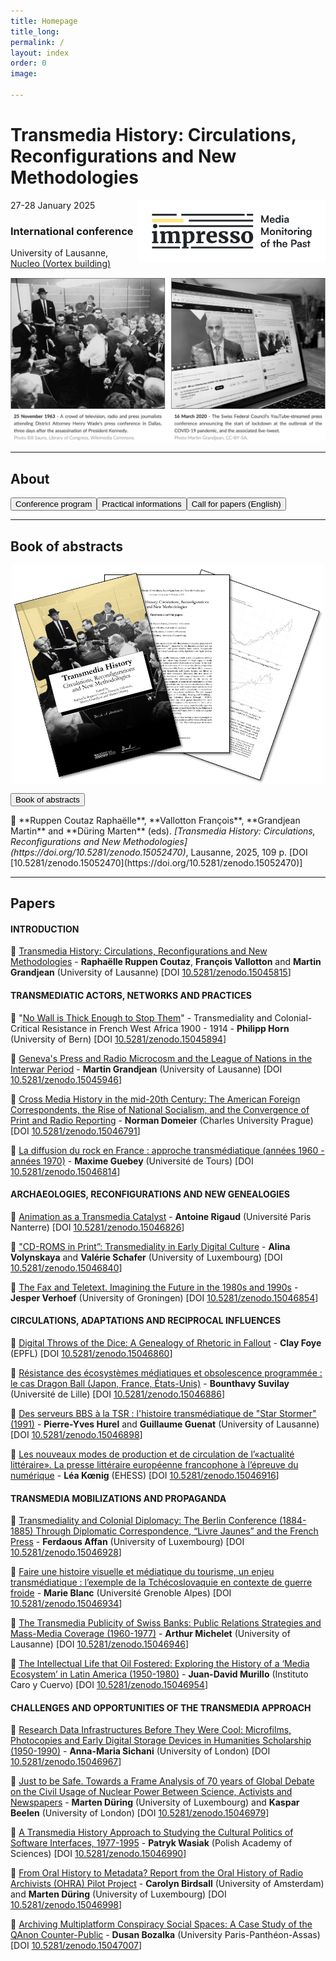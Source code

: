 ```yaml
---
title: Homepage
title_long: 
permalink: /
layout: index
order: 0
image: 

---
```


# Transmedia History: Circulations, Reconfigurations and New Methodologies
<img src="images/impresso.png" alt="image" width="300" height="auto" align="right">
27-28 January 2025

### International conference
University of Lausanne, [Nucleo (Vortex building)](https://impresso.github.io/transmedia/practical)

![Transmedia Conference](images/transmedia_illustration_en.png)

<hr>

## About

<button class="button button1" onclick="window.location.href='https://impresso.github.io/transmedia/program';">Conference program</button><button class="button button1" onclick="window.location.href='https://impresso.github.io/transmedia/practical';">Practical informations</button><button class="button button1" onclick="window.location.href='https://impresso.github.io/transmedia/en';">Call for papers (English)</button>

<hr>

## Book of abstracts
<p align="center">
<img src="images/bookofabstracts.png" alt="image" width="500" height="auto" align="center">
  
<button class="button button1" onclick="window.location.href='https://doi.org/10.5281/zenodo.15052470';">Book of abstracts</button>
</p>
📖 **Ruppen Coutaz Raphaëlle**, **Vallotton François**, **Grandjean Martin** and **Düring Marten** (eds). <em>[Transmedia History: Circulations, Reconfigurations and New Methodologies](https://doi.org/10.5281/zenodo.15052470)</em>, Lausanne, 2025, 109 p. [DOI [10.5281/zenodo.15052470](https://doi.org/10.5281/zenodo.15052470)]

<hr>

## Papers

#### INTRODUCTION

📄 [Transmedia History: Circulations, Reconfigurations and New Methodologies](https://doi.org/10.5281/zenodo.15045815) - **Raphaëlle Ruppen Coutaz**, **François Vallotton** and **Martin Grandjean** (University of Lausanne) [DOI [10.5281/zenodo.15045815](https://doi.org/10.5281/zenodo.15045815)]

#### TRANSMEDIATIC ACTORS, NETWORKS AND PRACTICES

📄 "[No Wall is Thick Enough to Stop Them](https://doi.org/10.5281/zenodo.15045894)" - Transmediality and Colonial-Critical Resistance in French West Africa 1900 - 1914 - **Philipp Horn** (University of Bern) [DOI [10.5281/zenodo.15045894](https://doi.org/10.5281/zenodo.15045894)]

📄 [Geneva's Press and Radio Microcosm and the League of Nations in the Interwar Period](https://doi.org/10.5281/zenodo.15045946) - **Martin Grandjean** (University of Lausanne) [DOI [10.5281/zenodo.15045946](https://doi.org/10.5281/zenodo.15045946)]

📄 [Cross Media History in the mid-20th Century: The American Foreign Correspondents, the Rise of National Socialism, and the Convergence of Print and Radio Reporting](https://doi.org/10.5281/zenodo.15046791) - **Norman Domeier** (Charles University Prague) [DOI [10.5281/zenodo.15046791](https://doi.org/10.5281/zenodo.15046791)]

📄 [La diffusion du rock en France : approche transmédiatique (années 1960 - années 1970)](https://doi.org/10.5281/zenodo.15046814) - **Maxime Guebey** (Université de Tours) [DOI [10.5281/zenodo.15046814](https://doi.org/10.5281/zenodo.15046814)]

#### ARCHAEOLOGIES, RECONFIGURATIONS AND NEW GENEALOGIES

📄 [Animation as a Transmedia Catalyst](https://doi.org/10.5281/zenodo.15046826) - **Antoine Rigaud** (Université Paris Nanterre) [DOI [10.5281/zenodo.15046826](https://doi.org/10.5281/zenodo.15046826)]

📄 ["CD-ROMS in Print”: Transmediality in Early Digital Culture](https://doi.org/10.5281/zenodo.15046840) - **Alina Volynskaya** and **Valérie Schafer** (University of Luxembourg) [DOI [10.5281/zenodo.15046840](https://doi.org/10.5281/zenodo.15046840)]

📄 [The Fax and Teletext. Imagining the Future in the 1980s and 1990s](https://doi.org/10.5281/zenodo.15046854) - **Jesper Verhoef** (University of Groningen) [DOI [10.5281/zenodo.15046854](https://doi.org/10.5281/zenodo.15046854)]

#### CIRCULATIONS, ADAPTATIONS AND RECIPROCAL INFLUENCES

📄 [Digital Throws of the Dice: A Genealogy of Rhetoric in Fallout](https://doi.org/10.5281/zenodo.15046860) - **Clay Foye** (EPFL) [DOI [10.5281/zenodo.15046860](https://doi.org/10.5281/zenodo.15046860)]

📄 [Résistance des écosystèmes médiatiques et obsolescence programmée : le cas Dragon Ball (Japon, France, États-Unis)](https://doi.org/10.5281/zenodo.15046886) - **Bounthavy Suvilay** (Université de Lille) [DOI [10.5281/zenodo.15046886](https://doi.org/10.5281/zenodo.15046886)]

📄 [Des serveurs BBS à la TSR : l'histoire transmédiatique de "Star Stormer" (1991)](https://doi.org/10.5281/zenodo.15046898) - **Pierre-Yves Hurel** and **Guillaume Guenat** (University of Lausanne) [DOI [10.5281/zenodo.15046898](https://doi.org/10.5281/zenodo.15046898)]

📄 [Les nouveaux modes de production et de circulation de l’«actualité littéraire». La presse littéraire européenne francophone à l’épreuve du numérique](https://doi.org/10.5281/zenodo.15046916) - **Léa Kœnig** (EHESS) [DOI [10.5281/zenodo.15046916](https://doi.org/10.5281/zenodo.15046916)]
 
#### TRANSMEDIA MOBILIZATIONS AND PROPAGANDA

📄 [Transmediality and Colonial Diplomacy: The Berlin Conference (1884-1885) Through Diplomatic Correspondence, “Livre Jaunes” and the French Press](https://doi.org/10.5281/zenodo.15046928) - **Ferdaous Affan** (University of Luxembourg) [DOI [10.5281/zenodo.15046928](https://doi.org/10.5281/zenodo.15046928)]

📄 [Faire une histoire visuelle et médiatique du tourisme, un enjeu transmédiatique : l’exemple de la Tchécoslovaquie en contexte de guerre froide](https://doi.org/10.5281/zenodo.15046934) - **Marie Blanc** (Université Grenoble Alpes) [DOI [10.5281/zenodo.15046934](https://doi.org/10.5281/zenodo.15046934)]

📄 [The Transmedia Publicity of Swiss Banks: Public Relations Strategies and Mass-Media Coverage (1960-1977)](https://doi.org/10.5281/zenodo.15046946) - **Arthur Michelet** (University of Lausanne) [DOI [10.5281/zenodo.15046946](https://doi.org/10.5281/zenodo.15046946)]

📄 [The Intellectual Life that Oil Fostered: Exploring the History of a ‘Media Ecosystem’ in Latin America (1950-1980)](https://doi.org/10.5281/zenodo.15046954) - **Juan-David Murillo** (Instituto Caro y Cuervo) [DOI [10.5281/zenodo.15046954](https://doi.org/10.5281/zenodo.15046954)]

#### CHALLENGES AND OPPORTUNITIES OF THE TRANSMEDIA APPROACH

📄 [Research Data Infrastructures Before They Were Cool: Microfilms, Photocopies and Early Digital Storage Devices in Humanities Scholarship (1950-1990)](https://doi.org/10.5281/zenodo.15046967) - **Anna-Maria Sichani** (University of London) [DOI [10.5281/zenodo.15046967](https://doi.org/10.5281/zenodo.15046967)]

📄 [Just to be Safe. Towards a Frame Analysis of 70 years of Global Debate on the Civil Usage of Nuclear Power Between Science, Activists and Newspapers](https://doi.org/10.5281/zenodo.15046979) - **Marten Düring** (University of Luxembourg) and **Kaspar Beelen** (University of London) [DOI [10.5281/zenodo.15046979](https://doi.org/10.5281/zenodo.15046979)]

📄 [A Transmedia History Approach to Studying the Cultural Politics of Software Interfaces, 1977-1995](https://doi.org/10.5281/zenodo.15046990) - **Patryk Wasiak** (Polish Academy of Sciences) [DOI [10.5281/zenodo.15046990](https://doi.org/10.5281/zenodo.15046990)]

📄 [From Oral History to Metadata? Report from the Oral History of Radio Archivists (OHRA) Pilot Project](https://doi.org/10.5281/zenodo.15046998) - **Carolyn Birdsall** (University of Amsterdam) and **Marten Düring** (University of Luxembourg) [DOI [10.5281/zenodo.15046998](https://doi.org/10.5281/zenodo.15046998)]

📄 [Archiving Multiplatform Conspiracy Social Spaces: A Case Study of the QAnon Counter-Public](https://doi.org/10.5281/zenodo.15047007) - **Dusan Bozalka** (University Paris-Panthéon-Assas) [DOI [10.5281/zenodo.15047007](https://doi.org/10.5281/zenodo.15047007)]
